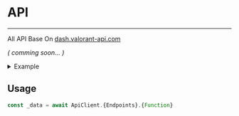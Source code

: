 # API

-----------

All API Base On [dash.valorant-api.com](https://dash.valorant-api.com/)

*( comming soon... )*

<details>
<summary>Example</summary>
<blockquote>

```typescript
//Returns data and assets of all weapon buddies
await ApiClient.Buddies.get();

//Returns data and assets of all weapon buddy levels
await ApiClient.Buddies.getLevels();

//Returns data and assets of the requested weapon buddy
await ApiClient.Buddies.getByUuid('uuid');

//Use the isPlayableCharacter=true filter to make sure you don't have a "duplicate" Sova.
await ApiClient.Agents.get(true);
```

</blockquote>
</details>

## Usage

```typescript
const _data = await ApiClient.{Endpoints}.{Function}
```